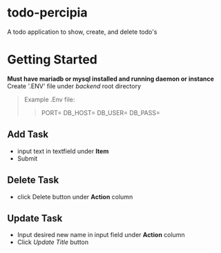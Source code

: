 # todo-percipia
A todo application to show, create, and delete todo's

# Getting Started
**Must have mariadb or mysql installed and running daemon or instance**
Create '.ENV' file under *backend* root directory 

>Example .Env file:
>>PORT=
>>DB_HOST=
>>DB_USER=
>>DB_PASS=

## Add Task
- input text in textfield under **Item**
- Submit

## Delete Task
- click Delete button under **Action** column

## Update Task
- Input desired new name in input field under **Action** column
- Click *Update Title* button
